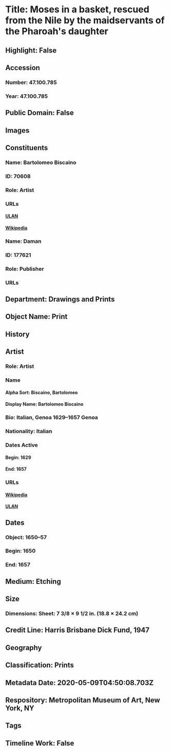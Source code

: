 # Title: Moses in a basket, rescued from the Nile by the maidservants of the Pharoah's daughter
## Highlight: False
## Accession
### Number: 47.100.785
### Year: 47.100.785
## Public Domain: False
## Images
## Constituents
### Name: Bartolomeo Biscaino
### ID: 70608
### Role: Artist
### URLs
#### [ULAN](http://vocab.getty.edu/page/ulan/500003987)
#### [Wikipedia](https://www.wikidata.org/wiki/Q2886080)
### Name: Daman
### ID: 177621
### Role: Publisher
### URLs
## Department: Drawings and Prints
## Object Name: Print
## History
## Artist
### Role: Artist
### Name
#### Alpha Sort: Biscaino, Bartolomeo
#### Display Name: Bartolomeo Biscaino
### Bio: Italian, Genoa 1629–1657 Genoa
### Nationality: Italian
### Dates Active
#### Begin: 1629
#### End: 1657
### URLs
#### [Wikipedia](https://www.wikidata.org/wiki/Q2886080)
#### [ULAN](http://vocab.getty.edu/page/ulan/500003987)
## Dates
### Object: 1650–57
### Begin: 1650
### End: 1657
## Medium: Etching
## Size
### Dimensions: Sheet: 7 3/8 × 9 1/2 in. (18.8 × 24.2 cm)
## Credit Line: Harris Brisbane Dick Fund, 1947
## Geography
## Classification: Prints
## Metadata Date: 2020-05-09T04:50:08.703Z
## Respository: Metropolitan Museum of Art, New York, NY
## Tags
## Timeline Work: False